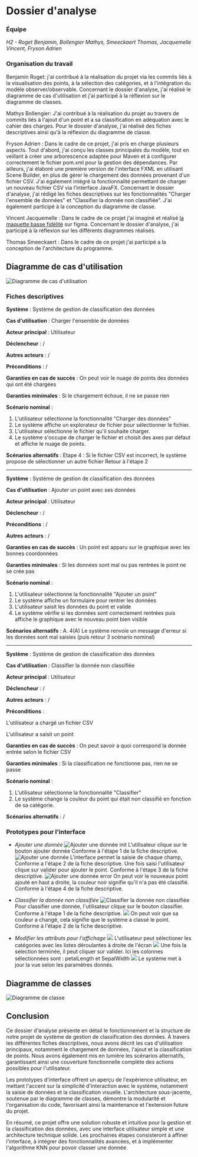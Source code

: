 # Dossier d'analyse

### Équipe 
*H2 - Roget Benjamin, Bollengier Mathys, Smeeckaert Thomas, Jacquemelle Vincent, Fryson Adrien*
 
### Organisation du travail

Benjamin Roget: j'ai contribué à la réalisation du projet via les commits liés à la visualisation des points, à la sélection des catégories, et à l'intégration du modèle observer/observable.
Concernant le dossier d'analyse, j'ai réalisé le diagramme de cas d'utilisation et j'ai participé à la réflexion sur le diagramme de classes.

Mathys Bollengier: J'ai contribué à la réalisation du projet au travers de commits liés à l'ajout d'un point et a sa classification en adéquation avec le cahier des charges.
Pour le dossier d'analyse, j'ai réalisé des fiches descriptives ainsi qu'à la réflexion du diagramme de classe.

Fryson Adrien : Dans le cadre de ce projet, j'ai pris en charge plusieurs aspects. Tout d'abord, j'ai conçu les classes principales du modèle, tout en veillant à créer une arborescence adaptée pour Maven et à configurer correctement le fichier pom.xml pour la gestion des dépendances. Par ailleurs, j'ai élaboré une première version de l'interface FXML en utilisant Scene Builder, en plus de gérer le chargement des données provenant d'un fichier CSV. J'ai également intégré la fonctionnalité permettant de charger un nouveau fichier CSV via l'interface JavaFX.
Concernant le dossier d'analyse, j'ai rédigé les fiches descriptives sur les fonctionnalités "Charger l'ensemble de données" et "Classifier la donnée non classifiée". J'ai également participé à la conception du diagramme de classe.

Vincent Jacquemelle : Dans le cadre de ce projet j'ai imaginé et réalisé [la maquette basse fidélité](https://www.figma.com/design/4VvLlFszeFe0WVyEIFU2Zu/Untitled?node-id=0-1&t=krNABrBBiuYGcEP8-1) sur figma.
Concernant le dossier d'analyse, j'ai participé à la réflexion sur les différents diagrammes réalisés.

Thomas Smeeckaert : Dans le cadre de ce projet j'ai participé a la conception de l'architecture du programme.

## Diagramme de cas d'utilisation

![Diagramme de cas d'utilisation](./Diagramme_de_cas_d_utilisation.PNG)

### Fiches descriptives

**Système** : Système de gestion de classification des données

**Cas d'utilisation** : Charger l'ensemble de données

**Acteur principal** : Utilisateur

**Déclencheur** : /

**Autres acteurs** : /

**Préconditions** :
    /

**Garanties en cas de succès** :
    On peut voir le nuage de points des données qui ont été chargées

**Garanties minimales** :
    Si le chargement échoue, il ne se passe rien

**Scénario nominal** :

1. L'utilisateur sélectionne la fonctionnalité "Charger des données"
2. Le système affiche un explorateur de fichier pour sélectionner le fichier.
3. L'utilisateur sélectionne le fichier qu'il souhaite charger.
4. Le système s'occupe de charger le fichier et choisit des axes par défaut et affiche le nuage de points.

**Scénarios alternatifs** :
    Etape 4 : Si le fichier CSV est incorrect, le système propose de sélectionner un autre fichier
    Retour à l'étape 2

---

**Système** : Système de gestion de classification des données

**Cas d'utilisation** : Ajouter un point avec ses données

**Acteur principal** : Utilisateur

**Déclencheur** : /

**Préconditions** : /

**Autres acteurs** : /

**Garanties en cas de succès** : Un point est apparu sur le graphique avec les bonnes coordonnées

**Garanties minimales** : Si les données sont mal ou pas rentrées le point ne se crée pas

**Scénario nominal** :

1. L'utilisateur sélectionne la fonctionnalité "Ajouter un point"
2. Le système affiche un formulaire pour rentrer les données
3. L'utilisateur saisit les données du point et valide
4. Le système vérifie si les données sont correctement rentrées puis affiche le graphique avec le nouveau point bien visible

**Scénarios alternatifs** :
A. 4(A) Le système renvoie un message d'erreur si les données sont mal saisies
        (puis retour 3 scénario nominal)

---

**Système** : Système de gestion de classification des données

**Cas d'utilisation** : Classifier la donnée non classifiée

**Acteur principal** : Utilisateur

**Déclencheur** : /

**Autres acteurs** : /

**Préconditions** : 

L'utilisateur a chargé un fichier CSV

L'utilisateur a saisit un point

**Garanties en cas de succès** :
On peut savoir a quoi correspond la donnée entrée selon le fichier CSV

**Garanties minimales** :
Si la classification ne fonctionne pas, rien ne se passe

**Scénario nominal** :

1. L'utilisateur sélectionne la fonctionnalité "Classifier"
2. Le système change la couleur du point qui était non classifié en fonction de sa catégorie.

**Scénarios alternatifs** :
/

### Prototypes pour l'interface

- *Ajouter une donnée*
![Ajouter une donnée init](./img/Init.png)
L'utilisateur clique sur le bouton ajouter donnée Conforme à l'étape 1 de la fiche descriptive.
![Ajouter une donnée](./img/Add.png)
L'interface permet la saisie de chaque champ, Conforme a l'étape 2 de la fiche descriptive.
Une fois saisi l'utilisateur clique sur valider pour ajouter le point. Conforme à l'étape 3 de la fiche descriptive.
![Ajouter une donnée error](./img/IsAdded.png)
On peut voir le nouveaux point ajouté en haut a droite, la couleur noir signifie qu'il n'a pas été classifié. Conforme à l'étape 4 de la fiche descriptive.

- *Classifier la donnée non classifiée*
![Classifier la donnée non classifiée](./img/InitClassifier.png)
Pour classifier une donnée, l'utilisateur clique sur le bouton classifier. Conforme à l'étape 1 de la fiche descriptive.
![](./img/estClassifié.png)
On peut voir que sa couleur a changé, cela signifie que le système a classé le point. Conforme à l'étape 2 de la fiche descriptive.


- *Modifier les attributs pour l'affichage*
![](./img/Init.png)
L'utilisateur peut sélectioner les catégories avec les listes déroulantes à droite de l'écran
![](./img/CatChanged.png)
Une fois la selection terminée, il peut cliquer sur valider. Ici les colonnes sélectionnées sont : petalLength et SepalWidth
![](./img/viewchangeValidation.png)
Le système met à jour la vue selon les paramètres donnés.

## Diagramme de classes

![Diagramme de classe](./DiagrammeClasse.png)

## Conclusion

Ce dossier d'analyse présente en détail le fonctionnement et la structure de notre projet de système de gestion de classification des données. À travers les différentes fiches descriptives, nous avons décrit les cas d'utilisation principaux, notamment le chargement de données, l'ajout et la classification de points. Nous avons également mis en lumière les scénarios alternatifs, garantissant ainsi une couverture fonctionnelle complète des actions possibles pour l'utilisateur.

Les prototypes d'interface offrent un aperçu de l'expérience utilisateur, en mettant l'accent sur la simplicité d'interaction avec le système, notamment la saisie de données et la classification visuelle. L'architecture sous-jacente, soutenue par le diagramme de classes, démontre la modularité et l'organisation du code, favorisant ainsi la maintenance et l'extension future du projet.

En résumé, ce projet offre une solution robuste et intuitive pour la gestion et la classification des données, avec une interface utilisateur simple et une architecture technique solide. Les prochaines étapes consisteront à affiner l'interface, à intégrer des fonctionnalités avancées, et à implémenter l'algorithme KNN pour povoir classer une donnée.